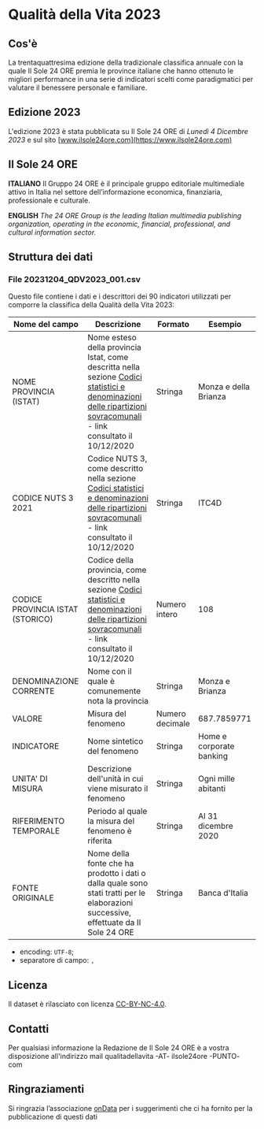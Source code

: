 # Qualità della Vita 2023 #

## Cos'è ##
La trentaquattresima edizione della tradizionale classifica annuale con la quale Il Sole 24 ORE premia le province italiane che hanno ottenuto le migliori performance in una serie di indicatori scelti come paradigmatici per valutare il benessere personale e familiare.

## Edizione 2023 ##
L'edizione 2023 è stata pubblicata su Il Sole 24 ORE di *Lunedì 4 Dicembre 2023* e sul sito [www.ilsole24ore.com](https://www.ilsole24ore.com)

## Il Sole 24 ORE ##

**ITALIANO**
Il Gruppo 24 ORE è il principale gruppo editoriale multimediale attivo in Italia nel settore dell’informazione economica, finanziaria, professionale e culturale.

**ENGLISH**
*The 24 ORE Group is the leading Italian multimedia publishing organization, operating in the economic, financial, professional, and cultural information sector.*

## Struttura dei dati ##

### File 20231204_QDV2023_001.csv ###

Questo file contiene i dati e i descrittori dei 90 indicatori utilizzati per comporre la classifica della Qualità della Vita 2023:

Nome del campo | Descrizione | Formato | Esempio
-------------- | ----------- | ------- | -------
NOME PROVINCIA (ISTAT) | Nome esteso della provincia Istat, come descritta nella sezione [Codici statistici e denominazioni delle ripartizioni sovracomunali](https://www.istat.it/it/archivio/6789) - link consultato il 10/12/2020 | Stringa | Monza e della Brianza
CODICE NUTS 3 2021 | Codice NUTS 3, come descritto nella sezione [Codici statistici e denominazioni delle ripartizioni sovracomunali](https://www.istat.it/it/archivio/6789) - link consultato il 10/12/2020 | Stringa | ITC4D
CODICE PROVINCIA ISTAT (STORICO) | Codice della provincia, come descritto nella sezione [Codici statistici e denominazioni delle ripartizioni sovracomunali](https://www.istat.it/it/archivio/6789) - link consultato il 10/12/2020 | Numero intero | 108
DENOMINAZIONE CORRENTE | Nome con il quale è comunemente nota la provincia | Stringa | Monza e Brianza
VALORE | Misura del fenomeno | Numero decimale | 687.7859771
INDICATORE | Nome sintetico del fenomeno | Stringa | Home e corporate banking
UNITA' DI MISURA | Descrizione dell'unità in cui viene misurato il fenomeno | Stringa | Ogni mille abitanti
RIFERIMENTO TEMPORALE | Periodo al quale la misura del fenomeno è riferita | Stringa | Al 31 dicembre 2020
FONTE ORIGINALE | Nome della fonte che ha prodotto i dati o dalla quale sono stati tratti per le elaborazioni successive, effettuate da Il Sole 24 ORE | Stringa | Banca d'Italia

- encoding: `UTF-8`;
- separatore di campo: `,`


## Licenza ##

Il dataset è rilasciato con licenza [CC-BY-NC-4.0](https://creativecommons.org/licenses/by-nc/4.0/deed.it).

## Contatti ##

Per qualsiasi informazione la Redazione de Il Sole 24 ORE è a vostra disposizione all'indirizzo mail qualitadellavita -AT- ilsole24ore -PUNTO- com

## Ringraziamenti ##

Si ringrazia l’associazione [onData](https://ondata.it/) per i suggerimenti che ci ha fornito per la pubblicazione di questi dati
